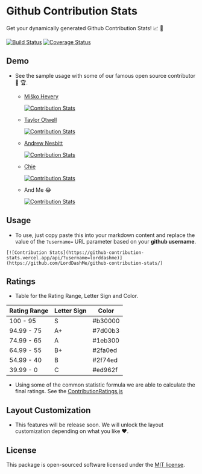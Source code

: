 # Github Contribution Stats

Get your dynamically generated Github Contribution Stats! :chart_with_upwards_trend: :calendar:

[![Build Status](https://img.shields.io/travis/LordDashMe/github-contribution-stats/master.svg?style=flat-square&v=1)](https://travis-ci.org/LordDashMe/github-contribution-stats) [![Coverage Status](https://img.shields.io/coveralls/LordDashMe/github-contribution-stats/master.svg?style=flat-square)](https://coveralls.io/github/LordDashMe/github-contribution-stats?branch=master)

## Demo

- See the sample usage with some of our famous open source contributor :tada: :trophy:.

  - [Miško Hevery](https://github.com/mhevery)

    [![Contribution Stats](https://github-contribution-stats.vercel.app/api/?username=mhevery)](https://github.com/LordDashMe/github-contribution-stats/)

  - [Taylor Otwell](https://github.com/taylorotwell)

    [![Contribution Stats](https://github-contribution-stats.vercel.app/api/?username=taylorotwell)](https://github.com/LordDashMe/github-contribution-stats/)

  - [Andrew Nesbitt](https://github.com/andrew)

    [![Contribution Stats](https://github-contribution-stats.vercel.app/api/?username=andrew)](https://github.com/LordDashMe/github-contribution-stats/)

  - [Chie](https://github.com/chiedev)

    [![Contribution Stats](https://github-contribution-stats.vercel.app/api/?username=chiedev)](https://github.com/LordDashMe/github-contribution-stats/)

  - And Me :joy:

    [![Contribution Stats](https://github-contribution-stats.vercel.app/api/?username=lorddashme)](https://github.com/LordDashMe/github-contribution-stats/)

## Usage

- To use, just copy paste this into your markdown content and replace the value of the ```?username=``` URL parameter based on your **github username**.

```text
[![Contribution Stats](https://github-contribution-stats.vercel.app/api/?username=lorddashme)](https://github.com/LordDashMe/github-contribution-stats/)
```

## Ratings

- Table for the Rating Range, Letter Sign and Color.

| Rating Range | Letter Sign | Color |
| ---- | ---- | ---- |
| 100 - 95 | S | #b30000 |
| 94.99 - 75 | A+ | #7d00b3 |
| 74.99 - 65 | A | #1eb300 |
| 64.99 - 55 | B+ | #2fa0ed |
| 54.99 - 40 | B | #2f74ed |
| 39.99 - 0 | C | #ed962f |

- Using some of the common statistic formula we are able to calculate the final ratings. See the [ContributionRatings.js](https://github.com/LordDashMe/github-contribution-stats/blob/master/src/ContributionRatings.js#L139)

## Layout Customization

- This features will be release soon. We will unlock the layout customization depending on what you like :heart:.

## License

This package is open-sourced software licensed under the [MIT license](https://opensource.org/licenses/MIT).

